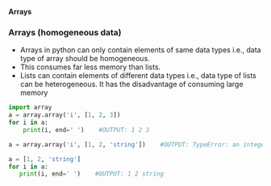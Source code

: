 **Arrays**


### Arrays (homogeneous data)
- Arrays in python can only contain elements of same data types i.e., data type of array should be homogeneous. 
- This consumes far less memory than lists.
- Lists can contain elements of different data types i.e., data type of lists can be heterogeneous. It has the disadvantage of consuming large memory
```py
import array
a = array.array('i', [1, 2, 3])
for i in a:
    print(i, end=' ')    #OUTPUT: 1 2 3

a = array.array('i', [1, 2, 'string'])    #OUTPUT: TypeError: an integer is required (got type str)

a = [1, 2, 'string']
for i in a:
   print(i, end=' ')    #OUTPUT: 1 2 string
```
